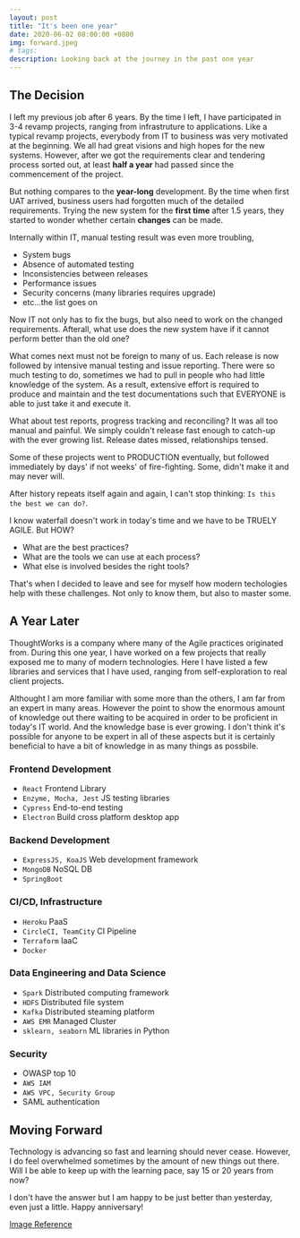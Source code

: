 ```yaml
---
layout: post
title: "It's been one year"
date: 2020-06-02 08:00:00 +0800
img: forward.jpeg
# tags:
description: Looking back at the journey in the past one year
---
```


## The Decision
I left my previous job after 6 years. By the time I left, I have participated in 3-4 revamp projects, ranging from infrastruture to applications. Like a typical revamp projects, everybody from IT to business was very motivated at the beginning. We all had great visions and high hopes for the new systems. However, after we got the requirements clear and tendering process sorted out, at least **half a year** had passed since the commencement of the project.

But nothing compares to the **year-long** development. By the time when first UAT arrived, business users had forgotten much of the detailed requirements. Trying the new system for the **first time** after 1.5 years, they started to wonder whether certain **changes** can be made.

Internally within IT, manual testing result was even more troubling,
- System bugs
- Absence of automated testing
- Inconsistencies between releases
- Performance issues
- Security concerns (many libraries requires upgrade)
- etc...the list goes on

Now IT not only has to fix the bugs, but also need to work on the changed requirements. Afterall, what use does the new system have if it cannot perform better than the old one?

What comes next must not be foreign to many of us. Each release is now followed by intensive manual testing and issue reporting. There were so much testing to do, sometimes we had to pull in people who had little knowledge of the system. As a result, extensive effort is required to produce and maintain and the test documentations such that EVERYONE is able to just take it and execute it.

What about test reports, progress tracking and reconciling? It was all too manual and painful. We simply couldn't release fast enough to catch-up with the ever growing list. Release dates missed, relationships tensed.

Some of these projects went to PRODUCTION eventually, but followed immediately by days' if not weeks' of fire-fighting. Some, didn't make it and may never will.

After history repeats itself again and again, I can't stop thinking: `Is this the best we can do?`.

I know waterfall doesn't work in today's time and we have to be TRUELY AGILE. But HOW?
- What are the best practices?
- What are the tools we can use at each process?
- What else is involved besides the right tools?

That's when I decided to leave and see for myself how modern techologies help with these challenges. Not only to know them, but also to master some.

## A Year Later
ThoughtWorks is a company where many of the Agile practices originated from. During this one year, I have worked on a few projects that really exposed me to many of modern technologies. Here I have listed a few libraries and services that I have used, ranging from self-exploration to real client projects.

Althought I am more familiar with some more than the others, I am far from an expert in many areas. However the point to show the enormous amount of knowledge out there waiting to be acquired in order to be proficient in today's IT world. And the knowledge base is ever growing. I don't think it's possible for anyone to be expert in all of these aspects but it is certainly beneficial to have a bit of knowledge in as many things as possbile.

### Frontend Development
- `React` Frontend Library
- `Enzyme, Mocha, Jest` JS testing libraries
- `Cypress` End-to-end testing
- `Electron` Build cross platform desktop app

### Backend Development
- `ExpressJS, KoaJS` Web development framework
- `MongoDB` NoSQL DB
- `SpringBoot`

### CI/CD, Infrastructure
- `Heroku` PaaS
- `CircleCI, TeamCity` CI Pipeline
- `Terraform` IaaC
- `Docker`

### Data Engineering and Data Science
- `Spark` Distributed computing framework
- `HDFS` Distributed file system
- `Kafka` Distributed steaming platform
- `AWS EMR` Managed Cluster
- `sklearn, seaborn` ML libraries in Python

### Security
- OWASP top 10
- `AWS IAM`
- `AWS VPC, Security Group`
- SAML authentication


## Moving Forward
Technology is advancing so fast and learning should never cease. However, I do feel overwhelmed sometimes by the amount of new things out there. Will I be able to keep up with the learning pace, say 15 or 20 years from now?

I don't have the answer but I am happy to be just better than yesterday, even just a little.
Happy anniversary!

[Image Reference](https://unsplash.com/photos/5hvn-2WW6rY)